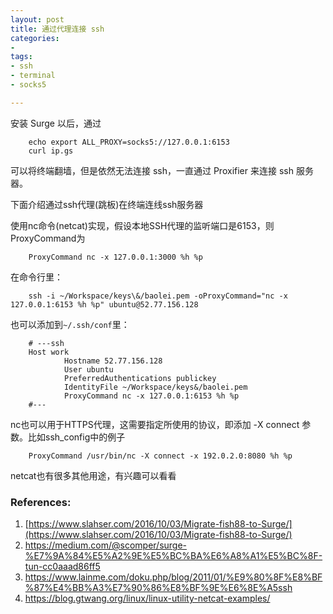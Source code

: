 ```yaml
---
layout: post
title: 通过代理连接 ssh
categories: 
- 
tags:
- ssh
- terminal
- socks5

---
```


安装 Surge 以后，通过

        echo export ALL_PROXY=socks5://127.0.0.1:6153
        curl ip.gs

可以将终端翻墙，但是依然无法连接 ssh，一直通过 Proxifier 来连接 ssh 服务器。

<!--more-->

下面介绍通过ssh代理(跳板)在终端连线ssh服务器

使用nc命令(netcat)实现，假设本地SSH代理的监听端口是6153，则ProxyCommand为

        ProxyCommand nc -x 127.0.0.1:3000 %h %p

在命令行里：

        ssh -i ~/Workspace/keys\&/baolei.pem -oProxyCommand="nc -x 127.0.0.1:6153 %h %p" ubuntu@52.77.156.128

也可以添加到`~/.ssh/conf`里：

        # ---ssh
        Host work
                Hostname 52.77.156.128
                User ubuntu
                PreferredAuthentications publickey
                IdentityFile ~/Workspace/keys&/baolei.pem
                ProxyCommand nc -x 127.0.0.1:6153 %h %p
        #---


nc也可以用于HTTPS代理，这需要指定所使用的协议，即添加 -X connect 参数。比如ssh_config中的例子

        ProxyCommand /usr/bin/nc -X connect -x 192.0.2.0:8080 %h %p

netcat也有很多其他用途，有兴趣可以看看

### References:
1. [https://www.slahser.com/2016/10/03/Migrate-fish88-to-Surge/](https://www.slahser.com/2016/10/03/Migrate-fish88-to-Surge/)
2. https://medium.com/@scomper/surge-%E7%9A%84%E5%A2%9E%E5%BC%BA%E6%A8%A1%E5%BC%8F-tun-cc0aaad86ff5
3. https://www.lainme.com/doku.php/blog/2011/01/%E9%80%8F%E8%BF%87%E4%BB%A3%E7%90%86%E8%BF%9E%E6%8E%A5ssh
4. https://blog.gtwang.org/linux/linux-utility-netcat-examples/


